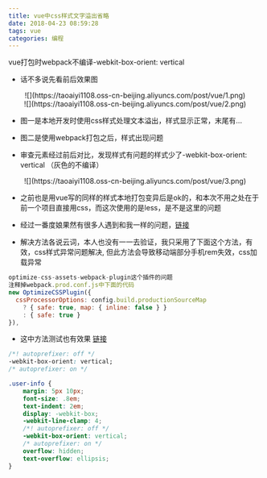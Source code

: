 ```yaml
---
title: vue中css样式文字溢出省略
date: 2018-04-23 08:59:28
tags: vue
categories: 编程
---
```

vue打包时webpack不编译-webkit-box-orient: vertical

<!-- more -->

- 话不多说先看前后效果图
<div align=center>
    ![](https://taoaiyi1108.oss-cn-beijing.aliyuncs.com/post/vue/1.png)
</div>
<div align=center>
    ![](https://taoaiyi1108.oss-cn-beijing.aliyuncs.com/post/vue/2.png)
</div>

- 图一是本地开发时使用css样式处理文本溢出，样式显示正常，末尾有...
- 图二是使用webpack打包之后，样式出现问题


- 审查元素经过前后对比，发现样式有问题的样式少了-webkit-box-orient: vertical （灰色的不编译）
<div align=center>
    ![](https://taoaiyi1108.oss-cn-beijing.aliyuncs.com/post/vue/3.png)
</div>

- 之前也是用vue写的同样的样式本地打包变异后是ok的，和本次不用之处在于前一个项目直接用css，而这次使用的是less，是不是这里的问题

- 经过一番度娘果然有很多人遇到和我一样的问题，[链接](https://segmentfault.com/q/1010000009360389)

- 解决方法各说云词，本人也没有一一去验证，我只采用了下面这个方法，有效，css样式异常问题解决, 但此方法会导致移动端部分手机rem失效，css加载异常

```javascript
optimize-css-assets-webpack-plugin这个插件的问题
注释掉webpack.prod.conf.js中下面的代码
new OptimizeCSSPlugin({
  cssProcessorOptions: config.build.productionSourceMap
    ? { safe: true, map: { inline: false } }
    : { safe: true }
}),
```
- 这中方法测试也有效果 [链接](https://blog.csdn.net/qq_25335529/article/details/80268309)
```css
/*! autoprefixer: off */
-webkit-box-orient: vertical;
/* autoprefixer: on */

.user-info {
    margin: 5px 10px;
    font-size: .8em;
    text-indent: 2em;
    display: -webkit-box;
    -webkit-line-clamp: 4;
    /*! autoprefixer: off */
    -webkit-box-orient: vertical;
    /* autoprefixer: on */
    overflow: hidden;
    text-overflow: ellipsis;
}
```